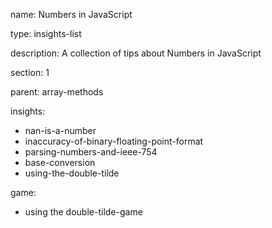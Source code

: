 name: Numbers in JavaScript

type: insights-list

description: A collection of tips about Numbers in JavaScript

section: 1

parent: array-methods

insights:
  - nan-is-a-number
  - inaccuracy-of-binary-floating-point-format
  - parsing-numbers-and-ieee-754
  - base-conversion
  - using-the-double-tilde

game:
  - using the double-tilde-game
